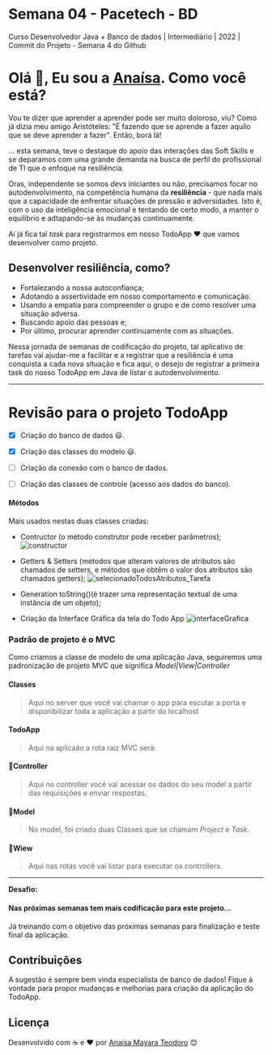 # Semana 04 - Pacetech - BD

Curso Desenvolvedor Java + Banco de dados | Intermediário | 2022 |  Commit do Projeto - Semana 4 do Github

# Olá 👋, Eu sou a [Anaísa](https://github.com/anaisateodoro). Como você está? 

Vou te dizer que aprender a aprender pode ser muito doloroso, viu? Como já dizia meu amigo Aristóteles: "É fazendo que se aprende a fazer aquilo que se deve aprender a fazer". Então, borá lá!

... esta semana, teve o destaque do apoio das interações das Soft Skills e se deparamos com uma grande demanda na busca de perfil do profissional de TI que o enfoque na resiliência.

Oras, independente se somos _devs_ iniciantes ou não, precisamos focar no autodenvolvimento, na competência humana da **resiliência** - que nada mais que a capacidade de enfrentar situações de pressão e adversidades. 
Isto é, com o uso da inteligência emocional e tentando de certo modo, a manter o equilibrio e adtapando-se às mudanças continuamente.

Aí já fica tal _task_ para registrarmos em nosso TodoApp ❤️ que vamos desenvolver como projeto.

## Desenvolver resiliência, como?

* Fortalezando a nossa autoconfiança;
* Adotando a assertividade em nosso comportamento e comunicação.
* Usando a empatia para compreender o grupo e de como resolver uma situação adversa.
* Buscando apoio das pessoas e;
* Por último, procurar aprender continuamente com as situações.

Nessa jornada de semanas de codificação do projeto, tal aplicativo de tarefas vai ajudar-me a facilitar e a registrar que a resiliência é uma conquista a cada nova situação e fica aqui, o desejo de registrar a primeira task do nosso TodoApp em Java de listar o autodenvolvimento.

---

# Revisão para o projeto TodoApp

- [x] Criação do banco de dados 😃.
- [x] Criação das classes do modelo 😃.
- [ ] Criação da conexão com o banco de dados.
- [ ] Criação das classes de controle (acesso aos dados do banco).


#### Métodos

Mais usados nestas duas classes criadas:

* Contructor (o método construtor pode receber parâmetros);
![constructor](https://user-images.githubusercontent.com/70113922/187590031-c1fb584c-3075-41c6-ba93-e77e9fb36018.PNG)

* Getters & Setters (métodos que alteram valores de atributos são chamados de setters, e métodos que obtêm o valor dos atributos são chamados getters);
![selecionadoTodosAtributos_Tarefa](https://user-images.githubusercontent.com/70113922/187590044-0988d080-9100-497d-b969-d9f874853c34.PNG)

* Generation toString()(é trazer uma representação textual de uma instância de um objeto);

* Criação da Interface Gráfica da tela do Todo App
![interfaceGrafica](https://user-images.githubusercontent.com/70113922/189276126-eb73a64a-2d20-4ffc-a27e-364b391a2bf9.PNG)


### Padrão de projeto é o MVC
Como criamos a classe de modelo de uma aplicação Java, seguiremos uma padronização de projeto MVC que significa _Model|View|Controller_

#### Classes
> Aqui no server que você vai chamar o app para escutar a porta e disponibilizar toda a aplicação a partir do localhost

#### TodoApp
> Aqui na aplicaão a rota raiz MVC será: 

#### 📂Controller
> Aqui no controller você vai acessar os dados do seu model a partir das requisições e enviar respostas.

#### 📂Model
> No model, foi criado duas Classes que se chamam _Project_ e _Task_.

#### 📂Wiew
>  Aqui nas rotas você vai listar para executar os controllers. 
---
**Desafio:**
#### Nas próximas semanas tem mais codificação para este projeto...

Já treinando com o objetivo das próximas semanas para finalização e teste final da aplicação.

## Contribuições
A sugestão é sempre bem vinda especialista de banco de dados! Fique à vontade para propor mudanças e melhorias para criação da aplicação do TodoApp. 

## Licença
Desenvolvido com ☕ e ❤️ por [Anaísa Mayara Teodoro](mailto:anaisateodoro@gmail.com) 😊

